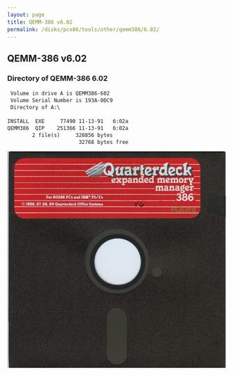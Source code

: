 ```yaml
---
layout: page
title: QEMM-386 v6.02
permalink: /disks/pcx86/tools/other/qemm386/6.02/
---
```


QEMM-386 v6.02
--------------

### Directory of QEMM-386 6.02

	 Volume in drive A is QEMM386-602
	 Volume Serial Number is 193A-0DC9
	 Directory of A:\

	INSTALL  EXE     77490 11-13-91   6:02a
	QEMM386  QIP    251366 11-13-91   6:02a
	        2 file(s)     328856 bytes
	                       32768 bytes free

![QEMM-386 v6.02](QEMM386-602.jpg)
